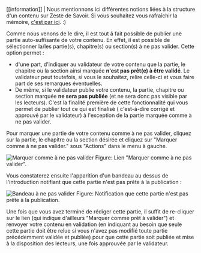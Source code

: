 [[information]]
| Nous mentionnons ici différentes notions liées à la structure d'un contenu sur Zeste de Savoir. Si vous souhaitez vous rafraîchir la mémoire, [c'est par ici](https://zestedesavoir.com/contenus/705/le-guide-du-contributeur/828_contribuer-au-contenu/la-redaction/#2-structure-et-organisation). :)

Comme nous venons de le dire, il est tout à fait possible de publier une partie auto-suffisante de votre contenu. En effet, il est possible de sélectionner la/les partie(s), chapitre(s) ou section(s) à ne pas valider. Cette option permet :

- d'une part, d'indiquer au validateur de votre contenu que la partie, le chapitre ou la section ainsi marquée **n'est pas prêt(e) à être validé**. Le validateur peut toutefois, si vous le souhaitez, relire celle-ci et vous faire part de ses remarques éventuelles.
- De même, si le validateur publie votre contenu, la partie, chapitre ou section marquée **ne sera pas publiée** (et ne sera donc pas visible par les lecteurs). C'est la finalité première de cette fonctionnalité qui vous permet de publier tout ce qui est finalisé ( c'est-à-dire corrigé et approuvé par le validateur) à l'exception de la partie marquée comme à ne pas valider. 

Pour marquer une partie de votre contenu comme à ne pas valider, cliquez sur la partie, le chapitre ou la section désirée et cliquez sur "Marquer comme à ne pas valider." sous "Actions" dans le menu à gauche. 

![Marquer comme à ne pas valider](/media/galleries/1121/267aefe3-32c7-46f3-874b-3395a2f9035a.png)
Figure: Lien "Marquer comme à ne pas valider".

Vous constaterez ensuite l'apparition d'un bandeau au dessus de l'introduction notifiant que cette partie n'est pas prête à la publication :

![Bandeau à ne pas valider](/media/galleries/1121/688cf894-eef0-481b-a536-e505126f3cae.png)
Figure: Notification que cette partie n'est pas prête à la publication.


Une fois que vous avez terminé de rédiger cette partie, il suffit de re-cliquer sur le lien (qui indique d'ailleurs "Marquer comme prêt à valider") et renvoyer votre contenu en validation (en indiquant au besoin que seule cette partie doit être relue si vous n'avez pas modifié toute partie précédemment validée et publiée) pour que cette partie soit publiée et mise à la disposition des lecteurs, une fois approuvée par le validateur.